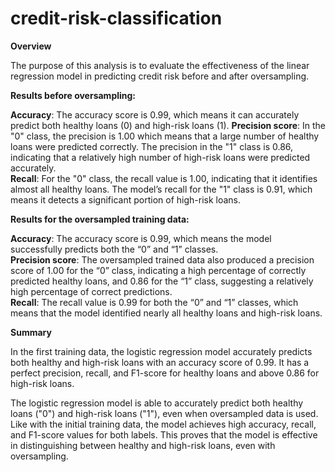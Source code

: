 # credit-risk-classification

**Overview**

The purpose of this analysis is to evaluate the effectiveness of the linear regression model in predicting credit risk before and after oversampling. 

**Results before oversampling:**

**Accuracy**: The accuracy score is 0.99, which means it can accurately predict both healthy loans (0) and high-risk loans (1).
**Precision score**: In the "0" class, the precision is 1.00 which means that a large number of healthy loans were predicted correctly. The precision in the "1" class is 0.86, indicating that a relatively high number of high-risk loans were predicted accurately.  
**Recall**: For the "0" class, the recall value is 1.00, indicating that it identifies almost all healthy loans. The model’s recall for the "1" class is 0.91, which means it detects a significant portion of high-risk loans.

**Results for the oversampled training data:**

**Accuracy**: The accuracy score is 0.99, which means the model successfully predicts both the “0” and “1” classes.   
**Precision score**: The oversampled trained data also produced a precision score of 1.00 for the “0” class, indicating a high percentage of correctly predicted healthy loans, and 0.86 for the “1” class, suggesting a relatively high percentage of correct predictions.  
**Recall**: The recall value is 0.99 for both the “0” and “1” classes, which means that the model identified nearly all healthy loans and high-risk loans.

**Summary**

In the first training data, the logistic regression model accurately predicts both healthy and high-risk loans with an accuracy score of 0.99. It has a perfect precision, recall, and F1-score for healthy loans and above 0.86 for high-risk loans.

The logistic regression model is able to accurately predict both healthy loans ("0") and high-risk loans ("1"), even when oversampled data is used. Like with the initial training data, the model achieves high accuracy, recall, and F1-score values for both labels. This proves that the model is effective in distinguishing between healthy and high-risk loans, even with oversampling.
